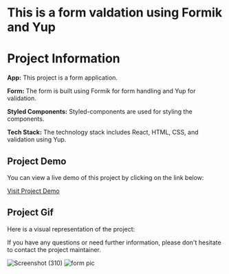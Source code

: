 <h1>This is a form valdation using Formik and Yup</h1>
    <h1>Project Information</h1>
    <p><strong>App:</strong> This project is a form application.</p>
        <p><strong>Form:</strong> The form is built using Formik for form handling and Yup for validation.</p>
    <p><strong>Styled Components:</strong> Styled-components are used for styling the components.</p>
    <p><strong>Tech Stack:</strong> The technology stack includes React, HTML, CSS, and validation using Yup.</p>
    <h2>Project Demo</h2>
    <p>You can view a live demo of this project by clicking on the link below:</p>
        <a href="https://your-project-url.com" target="_blank">Visit Project Demo</a>
    <h2>Project Gif</h2>
    <p>Here is a visual representation of the project:</p>
    <a href="[https://your-project-url.com/demo.gif](https://formik-validation.vercel.app/)" alt="Project Demo" style="max-width: 100%;"></a>
    <p>If you have any questions or need further information, please don't hesitate to contact the project maintainer.</p>

![Screenshot (310)](https://github.com/Abhisek753/Formik_Validation/assets/112477961/dd0fbae2-b5b6-411e-a3bf-0b1e70c2b5c6)
<img src="https://github.com/Abhisek753/Formik_Validation/assets/112477961/dd0fbae2-b5b6-411e-a3bf-0b1e70c2b5c6" alt="form pic"/>
